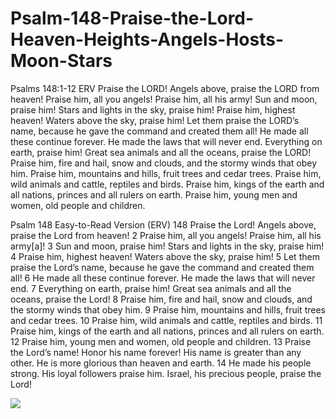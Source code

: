 # Psalm-148-Praise-the-Lord-Heaven-Heights-Angels-Hosts-Moon-Stars
Psalms 148:1-12 ERV Praise the LORD! Angels above, praise the LORD from heaven! Praise him, all you angels! Praise him, all his army! Sun and moon, praise him! Stars and lights in the sky, praise him! Praise him, highest heaven! Waters above the sky, praise him! Let them praise the LORD’s name, because he gave the command and created them all! He made all these continue forever. He made the laws that will never end. Everything on earth, praise him! Great sea animals and all the oceans, praise the LORD! Praise him, fire and hail, snow and clouds, and the stormy winds that obey him. Praise him, mountains and hills, fruit trees and cedar trees. Praise him, wild animals and cattle, reptiles and birds. Praise him, kings of the earth and all nations, princes and all rulers on earth. Praise him, young men and women, old people and children.

Psalm 148 Easy-to-Read Version (ERV)
148 Praise the Lord!
Angels above,
    praise the Lord from heaven!
2 Praise him, all you angels!
    Praise him, all his army[a]!
3 Sun and moon, praise him!
    Stars and lights in the sky, praise him!
4 Praise him, highest heaven!
    Waters above the sky, praise him!
5 Let them praise the Lord’s name,
    because he gave the command and created them all!
6 He made all these continue forever.
    He made the laws that will never end.
7 Everything on earth, praise him!
    Great sea animals and all the oceans, praise the Lord!
8 Praise him, fire and hail, snow and clouds,
    and the stormy winds that obey him.
9 Praise him, mountains and hills,
    fruit trees and cedar trees.
10 Praise him, wild animals and cattle, reptiles and birds.
11 Praise him, kings of the earth and all nations,
    princes and all rulers on earth.
12 Praise him, young men and women,
    old people and children.
13 Praise the Lord’s name!
    Honor his name forever!
His name is greater than any other.
    He is more glorious than heaven and earth.
14 He made his people strong.
    His loyal followers praise him.
Israel, his precious people, praise the Lord!


![](https://scpeanutgallery.files.wordpress.com/2014/08/psalm-148.jpg?w=300&amp;h=282)
